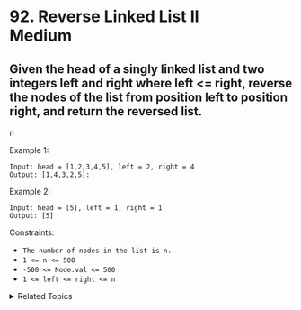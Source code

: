# 92. Reverse Linked List II<br> Medium

## Given the head of a singly linked list and two integers left and right where left <= right, reverse the nodes of the list from position left to position right, and return the reversed list.

n

Example 1:

```
Input: head = [1,2,3,4,5], left = 2, right = 4
Output: [1,4,3,2,5]:
```

Example 2:

```
Input: head = [5], left = 1, right = 1
Output: [5]
```

Constraints:

- `The number of nodes in the list is n.`
- `1 <= n <= 500`
- `-500 <= Node.val <= 500`
- `1 <= left <= right <= n`


<details>

<summary> Related Topics </summary>

-   `Linked List`

</details>
